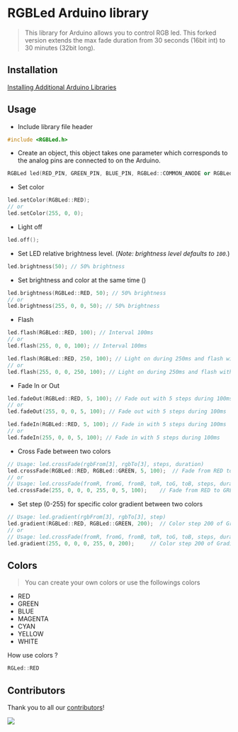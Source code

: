 # RGBLed Arduino library

> This library for Arduino allows you to control RGB led.  This forked version extends the max fade duration from 30 seconds (16bit int) to 30 minutes (32bit long).

## Installation
[Installing Additional Arduino Libraries](https://www.arduino.cc/en/Guide/Libraries)

## Usage
+ Include library file header
```cpp
#include <RGBLed.h>
```

+ Create an object, this object takes one parameter which corresponds to the analog pins are connected to on the Arduino. 
```cpp
RGBLed led(RED_PIN, GREEN_PIN, BLUE_PIN, RGBLed::COMMON_ANODE or RGBLed::COMMON_CATHODE);
```

+ Set color
```cpp
led.setColor(RGBLed::RED);
// or
led.setColor(255, 0, 0);
```

+ Light off
```cpp
led.off();
```

+ Set LED relative brightness level. (*Note: brightness level defaults to `100`.*)
```cpp
led.brightness(50); // 50% brightness
```

+ Set brightness and color at the same time ()
```cpp
led.brightness(RGBLed::RED, 50); // 50% brightness
// or
led.brightness(255, 0, 0, 50); // 50% brightness
```

+ Flash
```cpp
led.flash(RGBLed::RED, 100); // Interval 100ms
// or
led.flash(255, 0, 0, 100); // Interval 100ms

led.flash(RGBLed::RED, 250, 100); // Light on during 250ms and flash with interval (100ms)
// or
led.flash(255, 0, 0, 250, 100); // Light on during 250ms and flash with interval (100ms)
```

+ Fade In or Out
```cpp
led.fadeOut(RGBLed::RED, 5, 100); // Fade out with 5 steps during 100ms
// or
led.fadeOut(255, 0, 0, 5, 100); // Fade out with 5 steps during 100ms

led.fadeIn(RGBLed::RED, 5, 100); // Fade in with 5 steps during 100ms
// or
led.fadeIn(255, 0, 0, 5, 100); // Fade in with 5 steps during 100ms
```

+ Cross Fade between two colors
```cpp
// Usage: led.crossFade(rgbFrom[3], rgbTo[3], steps, duration)
led.crossFade(RGBLed::RED, RGBLed::GREEN, 5, 100);  // Fade from RED to GREEN in 5 steps during 100ms 
// or 
// Usage: led.crossFade(fromR, fromG, fromB, toR, toG, toB, steps, duration)
led.crossFade(255, 0, 0, 0, 255, 0, 5, 100);    // Fade from RED to GREEN in 5 steps during 100ms 
```

+ Set step (0-255) for specific color gradient between two colors
```cpp
// Usage: led.gradient(rgbFrom[3], rgbTo[3], step)
led.gradient(RGBLed::RED, RGBLed::GREEN, 200);  // Color step 200 of Gradient from RED to GREEN
// or 
// Usage: led.crossFade(fromR, fromG, fromB, toR, toG, toB, steps, duration)
led.gradient(255, 0, 0, 0, 255, 0, 200);     // Color step 200 of Gradient from RED to GREEN
```

## Colors
> You can create your own colors or use the followings colors
+ RED
+ GREEN
+ BLUE
+ MAGENTA
+ CYAN
+ YELLOW
+ WHITE

How use colors ?
```cpp
RGLed::RED
```

## Contributors

Thank you to all our [contributors](https://github.com/wilmouths/RGBLed/graphs/contributors)!

[![](https://contrib.rocks/image?repo=wilmouths/RGBLed)](https://github.com/wilmouths/RGBLed/graphs/contributors)

